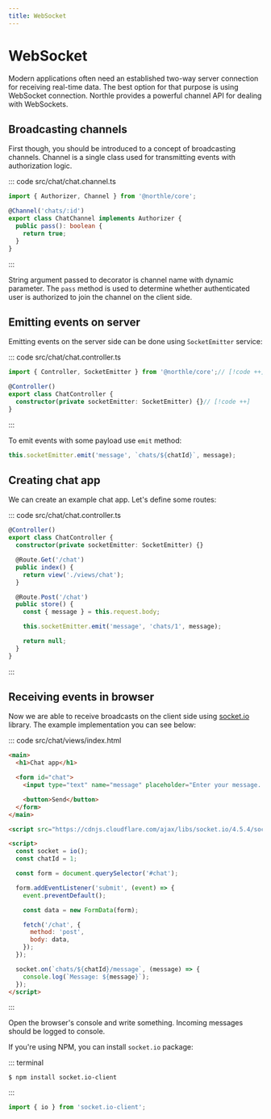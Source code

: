 ```yaml
---
title: WebSocket
---
```


# WebSocket

Modern applications often need an established two-way server connection for receiving real-time data. The best option for that purpose is using WebSocket connection. Northle provides a powerful channel API for dealing with WebSockets.

## Broadcasting channels

First though, you should be introduced to a concept of broadcasting channels. Channel is a single class used for transmitting events with authorization logic.

::: code src/chat/chat.channel.ts
```ts
import { Authorizer, Channel } from '@northle/core';

@Channel('chats/:id')
export class ChatChannel implements Authorizer {
  public pass(): boolean {
    return true;
  }
}
```
:::

String argument passed to decorator is channel name with dynamic parameter. The `pass` method is used to determine whether authenticated user is authorized to join the channel on the client side.

## Emitting events on server

Emitting events on the server side can be done using `SocketEmitter` service:

::: code src/chat/chat.controller.ts
```ts
import { Controller, SocketEmitter } from '@northle/core';// [!code ++]

@Controller()
export class ChatController {
  constructor(private socketEmitter: SocketEmitter) {}// [!code ++]
}
```
:::

To emit events with some payload use `emit` method:

```ts
this.socketEmitter.emit('message', `chats/${chatId}`, message);
```

## Creating chat app

We can create an example chat app. Let's define some routes:

::: code src/chat/chat.controller.ts
```ts
@Controller()
export class ChatController {
  constructor(private socketEmitter: SocketEmitter) {}

  @Route.Get('/chat')
  public index() {
    return view('./views/chat');
  }

  @Route.Post('/chat')
  public store() {
    const { message } = this.request.body;

    this.socketEmitter.emit('message', 'chats/1', message);

    return null;
  }
}
```
:::

## Receiving events in browser

Now we are able to receive broadcasts on the client side using [socket.io](https://socket.io) library. The example implementation you can see below:

::: code src/chat/views/index.html
```html
<main>
  <h1>Chat app</h1>

  <form id="chat">
    <input type="text" name="message" placeholder="Enter your message...">

    <button>Send</button>
  </form>
</main>

<script src="https://cdnjs.cloudflare.com/ajax/libs/socket.io/4.5.4/socket.io.min.js"></script>

<script>
  const socket = io();
  const chatId = 1;

  const form = document.querySelector('#chat');

  form.addEventListener('submit', (event) => {
    event.preventDefault();

    const data = new FormData(form);

    fetch('/chat', {
      method: 'post',
      body: data,
    });
  });

  socket.on(`chats/${chatId}/message`, (message) => {
    console.log(`Message: ${message}`);
  });
</script>
```
:::

Open the browser's console and write something. Incoming messages should be logged to console.

If you're using NPM, you can install `socket.io` package:

::: terminal
```shell
$ npm install socket.io-client
```
:::

```ts
import { io } from 'socket.io-client';
```

